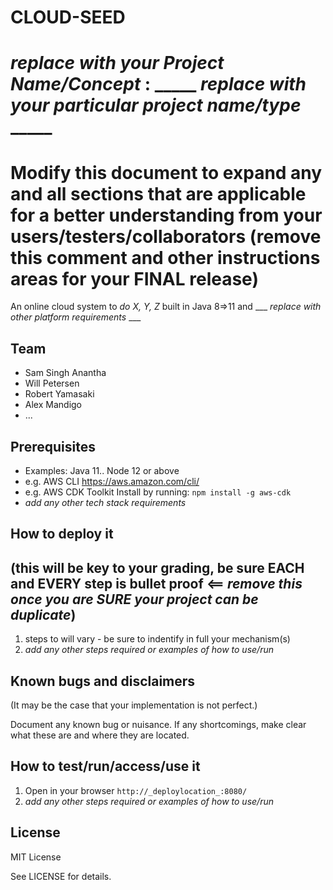 # CLOUD-SEED
# _replace with your Project Name/Concept_ :  _____ _replace with your particular project name/type_ _____
# Modify this document to expand any and all sections that are applicable for a better understanding from your users/testers/collaborators (remove this comment and other instructions areas for your FINAL release)

An online cloud system to _do X, Y, Z_ built in Java 8=>11 and ___ _replace with other platform requirements_ ___
  
## Team

- Sam Singh Anantha
- Will Petersen
- Robert Yamasaki
- Alex Mandigo
- ...

## Prerequisites

- Examples: Java 11.. Node 12 or above
-  e.g. AWS CLI
   https://aws.amazon.com/cli/
-  e.g. AWS CDK Toolkit
  Install by running: `npm install -g aws-cdk`
-  _add any other tech stack requirements_

## How to deploy it 
## (this will be key to your grading, be sure EACH and EVERY step is bullet proof <== _remove this once you are SURE your project can be duplicate_)

1. steps to will vary - be sure to indentify in full your mechanism(s)
2. _add any other steps required or examples of how to use/run_

## Known bugs and disclaimers
(It may be the case that your implementation is not perfect.)

Document any known bug or nuisance.
If any shortcomings, make clear what these are and where they are located.

## How to test/run/access/use it

1. Open in your browser `http://_deploylocation_:8080/`
3.  _add any other steps required or examples of how to use/run_


## License

MIT License

See LICENSE for details.
